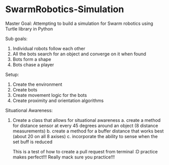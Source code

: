 # SwarmRobotics-Simulation

Master Goal:
Attempting to build a simulation for Swarm robotics using Turtle library in Python

Sub goals:
1.	Individual robots follow each other 
2.	All the bots search for an object and converge on it when found
3.	Bots form a shape
4. Bots chase a player

Setup:
1.	Create the environment 
2.	Create bots
3.	Create movement logic for the bots
4.	Create proximity and orientation algorithms 

Situational Awareness:
1. Create a class that allows for situational awareness
    a. create a method for distance sensor at every 45 degrees around an object (8 distance measurements)
    b. create a method for a buffer distance that works best (about 20 on all 8 axises)
    c. incorporate the ability to sense when the set buff is reduced


    This is a test of how to create a pull request from terminal :D
    practice makes perfect!!!
    Really mack sure you practice!!!
